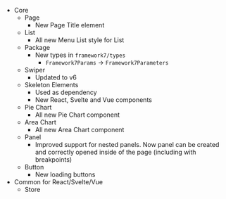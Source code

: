- Core
  - Page
    - New Page Title element
  - List
    - All new Menu List style for List
  - Package
    - New types in `framework7/types`
      - `Framework7Params` -> `Framework7Parameters`
  - Swiper
    - Updated to v6
  - Skeleton Elements
    - Used as dependency
    - New React, Svelte and Vue components
  - Pie Chart
    - All new Pie Chart component
  - Area Chart
    - All new Area Chart component
  - Panel
    - Improved support for nested panels. Now panel can be created and correctly opened inside of the page (including with breakpoints)
  - Button
    - New loading buttons
- Common for React/Svelte/Vue
  - Store

